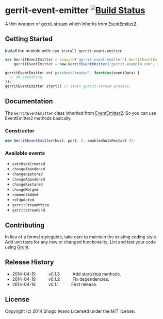 # gerrit-event-emitter [![Build Status](https://secure.travis-ci.org/shiwano/gerrit-event-emitter.png?branch=master)](http://travis-ci.org/shiwano/gerrit-event-emitter)

A thin wrapper of [gerrit-stream](https://github.com/fivetanley/gerrit-stream) which inherits from [EventEmitter2](https://github.com/hij1nx/EventEmitter2).

## Getting Started
Install the module with: `npm install gerrit-event-emitter`

```javascript
var GerritEventEmitter = require('gerrit-event-emitter').GerritEventEmitter,
    gerritEventEmitter = new GerritEventEmitter('gerrit.example.com', 29418);

gerritEventEmitter.on('patchsetCreated', function(eventData) {
  // do something.
});
gerritEventEmitter.start() // start gerrit-stream process.
```

## Documentation

The `GerritEventEmitter` class inherited from [EventEmitter2](https://github.com/hij1nx/EventEmitter2).
So you can use EventEmitter2 methods basically.

### Constructor

```javascript
new GerritEventEmitter(host, port, [, enabledAutoRestart ]);
```

### Available events

* `patchsetCreated`
* `changeAbandoned`
* `changeRestored`
* `changeAbandoned`
* `changeRestored`
* `changeMerged`
* `commentAdded`
* `refUpdated`
* `gerritStreamWrite`
* `gerritStreamEnd`

## Contributing
In lieu of a formal styleguide, take care to maintain the existing coding style. Add unit tests for any new or changed functionality. Lint and test your code using [Grunt](http://gruntjs.com/).

## Release History
 * 2014-04-19   v0.1.3   Add start/stop methods.
 * 2014-04-19   v0.1.2   Fix dependencies.
 * 2014-04-18   v0.1.1   First release.

## License
Copyright (c) 2014 Shogo Iwano
Licensed under the MIT license.
